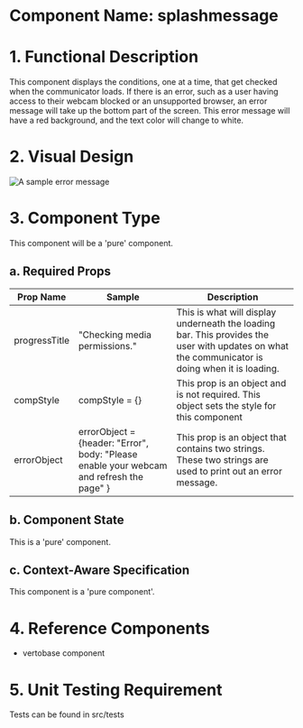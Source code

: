 # Component Name: splashmessage #
# 1. Functional Description #

This component displays the conditions, one at a time, that get checked when the communicator loads. If there is an error, such as a user having access to their webcam blocked or an unsupported browser, an error message will take up the bottom part of the screen. This error message will have a red background, and the text color will change to white.  

# 2. Visual Design #

![A sample error message](https://raw.githubusercontent.com/star2star/react-verto-communicator/master/documents/img/splashmessage-screenshot.png)

# 3. Component Type #

This component will be a 'pure' component.

## a. Required Props ##

| Prop Name | Sample | Description |
| ------------ | ------------- | ------------- |
| progressTitle | "Checking media permissions." | This is what will display underneath the loading bar. This provides the user with updates on what the communicator is doing when it is loading. |
| compStyle | compStyle = {} | This prop is an object and is not required. This object sets the style for this component |
| errorObject | errorObject = {header: "Error", body: "Please enable your webcam and refresh the page"  } | This prop is an object that contains two strings. These two strings are used to print out an error message. |

## b. Component State ##

This is a 'pure' component.

## c. Context-Aware Specification ##

This component is a 'pure component'.

# 4. Reference Components #

* vertobase component

# 5. Unit Testing Requirement #

 Tests can be found in src/tests
